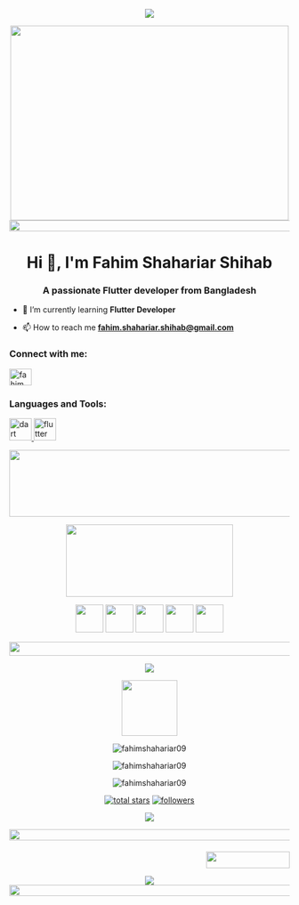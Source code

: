 <!--👋HELLO EVERYBODY / 🌐WEBSITE: https://github.com/denvercoder1/readme-typing-svg -->
<p align="center">
<img src="https://readme-typing-svg.herokuapp.com?font=Architects+Daughter&color=%2379A500&size=40&duration=3000&center=true&lines=Hello+Everybody">
<!--🖼️RICK-->
<p align="center">
<img src="https://c.tenor.com/p7IgwS17V0sAAAAC/rtj-rick-and-morty.gif" height="350" width="500">
<!--📏LINE-->
<img src="https://i.imgur.com/dBaSKWF.gif" height="20" width="1000">
<h1 align="center">Hi 👋, I'm Fahim Shahariar Shihab</h1>
<h3 align="center">A passionate Flutter developer from Bangladesh</h3>

- 🌱 I’m currently learning **Flutter Developer**

- 📫 How to reach me **fahim.shahariar.shihab@gmail.com**

<h3 align="left">Connect with me:</h3>
<p align="left">
<a href="https://fb.com/fahim fs" target="blank"><img align="center" src="https://raw.githubusercontent.com/rahuldkjain/github-profile-readme-generator/master/src/images/icons/Social/facebook.svg" alt="fahim fs" height="30" width="40" /></a>
</p>

<h3 align="left">Languages and Tools:</h3>
<p align="left"> <a href="https://dart.dev" target="_blank" rel="noreferrer"> <img src="https://www.vectorlogo.zone/logos/dartlang/dartlang-icon.svg" alt="dart" width="40" height="40"/> </a> 
  <a href="https://flutter.dev" target="_blank" rel="noreferrer"> <img src="https://www.vectorlogo.zone/logos/flutterio/flutterio-icon.svg" alt="flutter" width="40" height="40"/> </a> </p>
<!--🖼️ILOVEOPENSOURCE-->
<img src="https://i.imgur.com/AZa5yxa.png" height="120" width="600">
<!--🎵SPOTIFY / 🌐WEBSITE: https://github.com/kittinan/spotify-github-profile -->
<p align="center">
<img src="https://raw.githubusercontent.com/trinib/spotify-github-profile/master/img/default.svg" height="130" width="300">
<!--🦜PARROTSEMOJI / 🌐WEBSITE: https://github.com/seanprashad/slackmoji/ -->
<p align="center">
<img src="https://github.com/seanprashad/slackmoji/blob/master/emoji/parrots/parrot-trinidadandtobago.gif" height="50" width="50">
<img src="https://github.com/seanprashad/slackmoji/blob/master/emoji/parrots/parrot-trinidadandtobago.gif" height="50" width="50">
<img src="https://github.com/seanprashad/slackmoji/blob/master/emoji/parrots/parrot-trinidadandtobago.gif" height="50" width="50">
<img src="https://github.com/seanprashad/slackmoji/blob/master/emoji/parrots/parrot-trinidadandtobago.gif" height="50" width="50">
<img src="https://github.com/seanprashad/slackmoji/blob/master/emoji/parrots/parrot-trinidadandtobago.gif" height="50" width="50">
<!--🖼️SVG BANNER / 🌐WEBSITE: https://github.com/Akshay090/svg-banners -->
<p align="center">
<!--🔳TERMINAL / 🌐WEBSITES: https://github.com/asciinema/asciinema & https://github.com/dstein64/gifcast -->
<!--📏LINE-->
<img src="https://i.imgur.com/dBaSKWF.gif" height="25" width="1000">
<!--📊💬STATTITLE / 🌐WEBSITE: https://textanim.com/ -->
<p align="center">
<img src="https://i.imgur.com/YCw47Dm.gif">
<!--🖼️OCTOCAT-->  
<p align="center">
<img src="https://media.giphy.com/media/IP7sarl7C5lSFCw9rG/giphy.gif" width="100px">
<!--📊STATSGRAPH / 🌐WEBSITE: https://github.com/anuraghazra/github-readme-stats -->
  <p align="center">
  <img src="https://github-readme-stats.vercel.app/api?username=fahimshahariar09&show_icons=true&locale=en" alt="fahimshahariar09" />
</p>
<p align="center">
  <img src="https://github-readme-stats.vercel.app/api/top-langs?username=fahimshahariar09&show_icons=true&locale=en&layout=compact" alt="fahimshahariar09" />
</p>
<p align="center">
  <img src="https://github-readme-streak-stats.herokuapp.com/?user=fahimshahariar09&" alt="fahimshahariar09" />
</p>
<!--📛BADGES / 🌐WEBSITE: https://github.com/DenverCoder1/custom-icon-badges -->
<p align="center">
  <a href="https://github.com/fahimshahariar09?tab=repositories&sort=stargazers">
    <img alt="total stars" title="Total stars on GitHub" src="https://custom-icon-badges.herokuapp.com/badge/dynamic/json?logo=star&color=55960c&labelColor=488207&label=Stars&style=for-the-badge&query=%24.stars&url=https://api.github-star-counter.workers.dev/user/fahimshahariar09"/></a>
  <a href="https://github.com/fahimshahariar09?tab=followers"><a href="https://github.com/fahimshahariar09?tab=followers">
    <img alt="followers" title="Follow me on Github" src="https://custom-icon-badges.herokuapp.com/github/followers/fahimshahariar09?color=23960c&labelColor=188207&style=for-the-badge&logo=person-add&label=Followers&logoColor=white"/></a>
<p align="center">
<img src="https://komarev.com/ghpvc/?username=fahimshahariar09&color=0E9C47&style=for-the-badge">
<!--📈ACTIVITYGRAPH / 🌐WEBSITE: https://github.com/Ashutosh00710/github-readme-activity-graph#customization -->
<p align="center">
<!--📉METRICS / 🌐WEBSITE: https://github.com/lowlighter/metrics -->
<!--📏LINE-->
<img src="https://i.imgur.com/dBaSKWF.gif" height="20" width="1000">
<h4 align="right">

<img src="https://i.imgur.com/OFloXS3.gif" height="30" width="150">
<!--💬🃏QUOTESCARD / 🌐WEBSITE: https://github.com/PiyushSuthar/github-readme-quotes#Demo & https://github.com/shravan20/github-readme-quotes -->
<p align="center">
<img src="https://quotes-github-readme.vercel.app/api?type=vertical&theme=merko">
<!--💬🃏MEMESTITLE / 🌐WEBSITE: https://textanim.com/ -->
<!--📏LINE-->
<img src="https://i.imgur.com/dBaSKWF.gif" height="20" width="1000">
